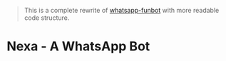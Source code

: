 > This is a complete rewrite of [whatsapp-funbot](https://github.com/razikdontcare/whatsapp-funbot) with more readable code structure.

# Nexa - A WhatsApp Bot